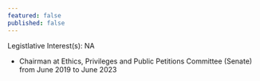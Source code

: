 ```yaml
---
featured: false
published: false
---
```

Legistlative Interest(s): NA

* Chairman at Ethics, Privileges and Public Petitions Committee (Senate) from June 2019 to June 2023
